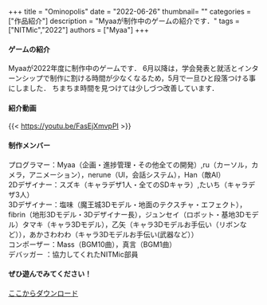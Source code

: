 +++
title = "Ominopolis"
date = "2022-06-26"
thumbnail= ""
categories = ["作品紹介"]
description = "Myaaが制作中のゲームの紹介です．"
tags = ["NITMic","2022"]
authors = ["Myaa"]
+++


#### ゲームの紹介

Myaaが2022年度に制作中のゲームです．
6月以降は，学会発表と就活とインターンシップで制作に割ける時間が少なくなるため，5月で一旦ひと段落つける事にしました．
ちまちま時間を見つけては少しづつ改善しています．


#### 紹介動画

{{< https://youtu.be/FasEjXmvpPI >}}


#### 制作メンバー

プログラマー：Myaa（企画・進捗管理・その他全ての開発）,ru（カーソル，カメラ，アニメーション），nerune（UI，会話システム），Han（敵AI）  
2Dデザイナー：スズキ（キャラデザ1人・全てのSDキャラ）,たいち（キャラデザ3人）  
3Dデザイナー：塩味（魔王城3Dモデル・地面のテクスチャ・エフェクト），fibrin（地形3Dモデル・3Dデザイナー長），ジュンセイ（ロボット・基地3Dモデル）タマキ（キャラ3Dモデル），乙矢（キャラ3Dモデルお手伝い（リボンなど）），あかさわわわ（キャラ3Dモデルお手伝い(武器など））  
コンポーザー：Mass（BGM10曲），真言（BGM1曲）  
デバッガー  ：協力してくれたNITMic部員  

#### ぜひ遊んでみてください！

[ここからダウンロード](https://drive.google.com/drive/folders/16ANRzHVlEISbWRiqScvmPoe0uYKCeNdm?usp=sharing)


